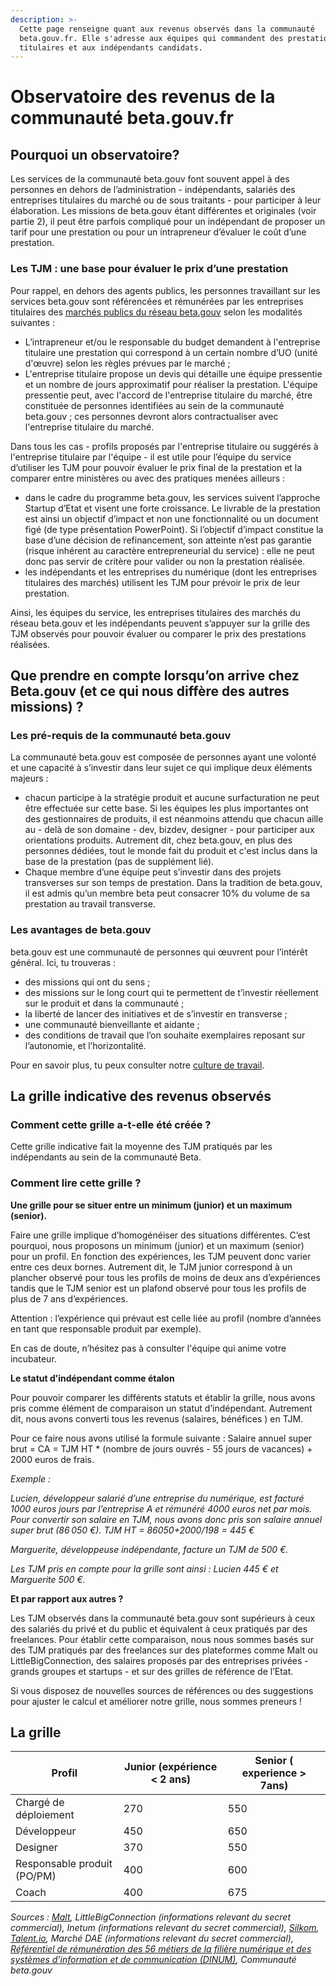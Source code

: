 ```yaml
---
description: >-
  Cette page renseigne quant aux revenus observés dans la communauté
  beta.gouv.fr. Elle s'adresse aux équipes qui commandent des prestations, aux
  titulaires et aux indépendants candidats.
---
```


# Observatoire des revenus de la communauté beta.gouv.fr

## Pourquoi un observatoire?

Les services de la communauté beta.gouv font souvent appel à des personnes en dehors de l’administration - indépendants, salariés des entreprises titulaires du marché ou de sous traitants - pour participer à leur élaboration. Les missions de beta.gouv étant différentes et originales (voir partie 2), il peut être parfois compliqué pour un indépendant de proposer un tarif pour une prestation ou pour un intrapreneur d’évaluer le coût d’une prestation.

### Les TJM : une base pour évaluer le prix d’une prestation

Pour rappel, en dehors des agents publics, les personnes travaillant sur les services beta.gouv sont référencées et rémunérées par les entreprises titulaires des [marchés publics du réseau beta.gouv](../../../../gestion-administrative/marches-publics-beta.gouv.fr) selon les modalités suivantes :

* L’intrapreneur et/ou le responsable du budget demandent à l'entreprise titulaire une prestation qui correspond à un certain nombre d’UO (unité d'œuvre) selon les règles prévues par le marché ;
* L'entreprise titulaire propose un devis qui détaille une équipe pressentie et un nombre de jours approximatif pour réaliser la prestation. L'équipe pressentie peut, avec l'accord de l'entreprise titulaire du marché, être constituée de personnes identifiées au sein de la communauté beta.gouv ; ces personnes devront alors contractualiser avec l'entreprise titulaire du marché.

Dans tous les cas - profils proposés par l'entreprise titulaire ou suggérés à l'entreprise titulaire par l'équipe - il est utile pour l’équipe du service d’utiliser les TJM pour pouvoir évaluer le prix final de la prestation et la comparer entre ministères ou avec des pratiques menées ailleurs :

* dans le cadre du programme beta.gouv, les services suivent l’approche Startup d’Etat et visent une forte croissance. Le livrable de la prestation est ainsi un objectif d’impact et non une fonctionnalité ou un document figé (de type présentation PowerPoint). Si l’objectif d’impact constitue la base d’une décision de refinancement, son atteinte n’est pas garantie (risque inhérent au caractère entrepreneurial du service) : elle ne peut donc pas servir de critère pour valider ou non la prestation réalisée.
* les indépendants et les entreprises du numérique (dont les entreprises titulaires des marchés) utilisent les TJM pour prévoir le prix de leur prestation.

Ainsi, les équipes du service, les entreprises titulaires des marchés du réseau beta.gouv et les indépendants peuvent s’appuyer sur la grille des TJM observés pour pouvoir évaluer ou comparer le prix des prestations réalisées.

## Que prendre en compte lorsqu’on arrive chez Beta.gouv (et ce qui nous diffère des autres missions) ?

### Les pré-requis de la communauté beta.gouv

La communauté beta.gouv est composée de personnes ayant une volonté et une capacité à s’investir dans leur sujet ce qui implique deux éléments majeurs :

* chacun participe à la stratégie produit et aucune surfacturation ne peut être effectuée sur cette base. Si les équipes les plus importantes ont des gestionnaires de produits, il est néanmoins attendu que chacun aille au - delà de son domaine - dev, bizdev, designer - pour participer aux orientations produits. Autrement dit, chez beta.gouv, en plus des personnes dédiées, tout le monde fait du produit et c'est inclus dans la base de la prestation (pas de supplément lié).
* Chaque membre d’une équipe peut s’investir dans des projets transverses sur son temps de prestation. Dans la tradition de beta.gouv, il est admis qu’un membre beta peut consacrer 10% du volume de sa prestation au travail transverse.

### Les avantages de beta.gouv

beta.gouv est une communauté de personnes qui œuvrent pour l’intérêt général. Ici, tu trouveras :

* des missions qui ont du sens ;
* des missions sur le long court qui te permettent de t’investir réellement sur le produit et dans la communauté ;
* la liberté de lancer des initiatives et de s’investir en transverse ;
* une communauté bienveillante et aidante ;
* des conditions de travail que l’on souhaite exemplaires reposant sur l’autonomie, et l’horizontalité.

Pour en savoir plus, tu peux consulter notre [culture de travail](https://doc.incubateur.net/communaute/travailler-a-beta-gouv/culture/normes-de-conduite).

## La grille indicative des revenus observés

### Comment cette grille a-t-elle été créée ?

Cette grille indicative fait la moyenne des TJM pratiqués par les indépendants au sein de la communauté Beta.

### Comment lire cette grille ?

**Une grille pour se situer entre un minimum (junior) et un maximum (senior).**

Faire une grille implique d’homogénéiser des situations différentes. C’est pourquoi, nous proposons un minimum (junior) et un maximum (senior) pour un profil. En fonction des expériences, les TJM peuvent donc varier entre ces deux bornes. Autrement dit, le TJM junior correspond à un plancher observé pour tous les profils de moins de deux ans d’expériences tandis que le TJM senior est un plafond observé pour tous les profils de plus de 7 ans d’expériences.

Attention : l’expérience qui prévaut est celle liée au profil (nombre d’années en tant que responsable produit par exemple).

En cas de doute, n’hésitez pas à consulter l'équipe qui anime votre incubateur.

**Le statut d’indépendant comme étalon**

Pour pouvoir comparer les différents statuts et établir la grille, nous avons pris comme élément de comparaison un statut d’indépendant. Autrement dit, nous avons converti tous les revenus (salaires, bénéfices ) en TJM.

Pour ce faire nous avons utilisé la formule suivante : Salaire annuel super brut = CA = TJM HT \* (nombre de jours ouvrés - 55 jours de vacances) + 2000 euros de frais.

_Exemple :_

_Lucien, développeur salarié d’une entreprise du numérique, est facturé 1000 euros jours par l’entreprise A et rémunéré 4000 euros net par mois. Pour convertir son salaire en TJM, nous avons donc pris son salaire annuel super brut (86 050 €). TJM HT = 86050+2000/198 = 445 €_

_Marguerite, développeuse indépendante, facture un TJM de 500 €._

_Les TJM pris en compte pour la grille sont ainsi : Lucien 445 € et Marguerite 500 €._

**Et par rapport aux autres ?**

Les TJM observés dans la communauté beta.gouv sont supérieurs à ceux des salariés du privé et du public et équivalent à ceux pratiqués par des freelances. Pour établir cette comparaison, nous nous sommes basés sur des TJM pratiqués par des freelances sur des plateformes comme Malt ou LittleBigConnection, des salaires proposés par des entreprises privées - grands groupes et startups - et sur des grilles de référence de l’Etat.

Si vous disposez de nouvelles sources de références ou des suggestions pour ajuster le calcul et améliorer notre grille, nous sommes preneurs !

## La grille

| **Profil**                  | **Junior (expérience < 2 ans)** | **Senior ( experience > 7ans)** |
| --------------------------- | ------------------------------- | ------------------------------- |
| Chargé de déploiement       | 270                             | 550                             |
| Développeur                 | 450                             | 650                             |
| Designer                    | 370                             | 550                             |
| Responsable produit (PO/PM) | 400                             | 600                             |
| Coach                       | 400                             | 675                             |

_Sources :_ [_Malt_](https://www.malt.fr/t/barometre-tarifs)_, LittleBigConnection (informations relevant du secret commercial), Inetum (informations relevant du secret commercial),_ [_Silkom_](https://www.silkhom.com/barometre-2021-des-tjm-dans-informatique-digital/)_,_ [_Talent.io_](https://join.talent.io/tech-salary-report-fr)_, Marché DAE (informations relevant du secret commercial),_[ _Référentiel de rémunération des 56 métiers de la filière numérique et des systèmes d’information et de communication (DINUM)_](https://www.numerique.gouv.fr/publications/referentiel-remuneration-filiere-numerique/)_, Communauté beta.gouv_
